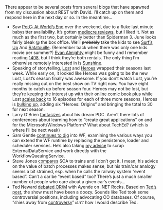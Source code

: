 There appear to be several posts from several blogs that have spawned
from my discussion about REST with David. I’ll catch up on them and
respond here in the next day or so. In the meantime…

-   Saw [PotC: At World’s End](http://www.imdb.com/title/tt0449088/)
    over the weekend, due to a fluke last minute babysitter
    availability. It’s gotten [mediocre
    reviews](http://www.metacritic.com/film/titles/piratesofthecaribbeanatworldsend),
    but I liked it. Not as much as the first two, but certainly better
    than Spiderman 3. June looks fairly bleak @ the box office. We’ll
    ~~probably~~ take the kids to see [Surf’s
    Up](http://www.imdb.com/title/tt0423294/) And
    [Ratatouille](http://www.imdb.com/title/tt0382932/). (Remember back
    when there was only one kids movie per summer?) [Evan
    Almighty](http://www.imdb.com/title/tt0413099/) might be funny and I
    remember reading [1408](http://www.imdb.com/title/tt0450385/), but I
    think they’re both rentals. The only thing I’m otherwise remotely
    interested in is [Sunshine](http://www.imdb.com/title/tt0448134/).
-   Speaking of storytelling,
    [Lost](http://abc.go.com/primetime/lost/lostandfound/index) and
    [Heroes](http://www.nbc.com/Heroes/) wrapped their seasons last
    week. While early on, it looked like Heroes was going to be the new
    Lost, Lost’s season finally was awesome. If you don’t watch Lost,
    you’re really missing out on the best show on TV right now. You have
    eight months to catch up before season four. Heroes may not be lost,
    but they’re keeping the interest up with their [online comic
    book](http://www.nbc.com/Heroes/novels/) plus while Lost [scales
    back](http://news.yahoo.com/s/nm/20070507/en_nm/lost_dc) to 16
    episodes for each of three more seasons, Heroes is [bulking
    up](http://www.zap2it.com/tv/news/zap-nbcupfronts-heroesorigins,0,5536579.story),
    adding six “Heroes: Origins” and bringing the total to 30 for next
    season.
-   Larry O’Brien
    [fantasizes](http://www.knowing.net/PermaLink,guid,c3dd478d-6129-487d-aebb-26c37e0e8f35.aspx)
    about his dream PDC. Aren’t there lots of conferences about learning
    how to “create great applications” on and for the Microsoft/Windows
    Platform? What about TechEd? (which is where I’ll be next week)
-   Sam Gentle [continues to
    dig](http://codebetter.com/blogs/sam.gentile/archive/2007/05/26/windows-workflow-104-or-wf-part-4.aspx)
    into WF, examining the various ways you can extend the WF runtime by
    replacing the persistence, loader and scheduler services. He’s also
    taking [my
    advice](http://devhawk.net/2007/02/27/Morning+Coffee+34.aspx) to
    scrap ExternalDataService and work directly with the
    WorkflowQueuingService.
-   Steve Jones
    [compares](http://service-architecture.blogspot.com/2007/05/soa-and-swiss-railways-or-another.html)
    SOA to trains and I don’t get it. I mean, his advice on the value of
    batch processes makes sense, but his train/car analogy seems a bit
    strained, esp. when he calls the railway system “event based”. Can’t
    a car be “event based” too? There’s just a much smaller number of
    people who care about a given car’s events…
-   Ted Neward [debated
    OR/M](http://www.dotnetrocks.com/default.aspx?showNum=240) with
    Ayende on .NET Rocks. Based on [Ted’s
    post](http://blogs.tedneward.com/2007/05/28/The+ORM+Smackdown.aspx),
    the show must have been a doozy. Sounds like Ted took some
    controversial positions, including advocating OO databases. Of
    course, “shies away from
    [controversy](http://blogs.tedneward.com/2006/06/26/The+Vietnam+Of+Computer+Science.aspx)”
    *isn’t* how I would describe Ted.

